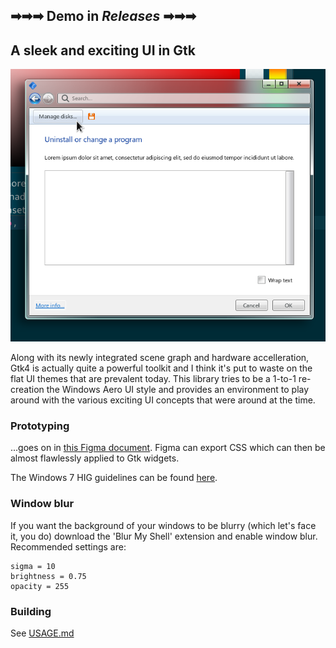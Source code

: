 ➡➡➡ Demo in _Releases_ ➡➡➡
---
## A sleek and exciting UI in Gtk

![](screenshot.png)

Along with its newly integrated scene graph and hardware accelleration, Gtk4 is actually quite a powerful toolkit and I think it's put to waste on the flat UI themes that are prevalent today. This library tries to be a 1-to-1 re-creation the Windows Aero UI style and provides an environment to play around with the various exciting UI concepts that were around at the time.

### Prototyping
...goes on in [this Figma document](https://www.figma.com/file/5WXM0xTlbQpyPGAOIj2LNF/Longhorn-Mockups?node-id=1201%3A171&t=ITjE0K9TWASt15T5-1). Figma can export CSS which can then be almost flawlessly applied to Gtk widgets.

The Windows 7 HIG guidelines can be found [here](https://learn.microsoft.com/en-us/windows/win32/uxguide/visual-index).

### Window blur

If you want the background of your windows to be blurry (which let's face it, you do) download the 'Blur My Shell' extension and enable window blur.
Recommended settings are:
```
sigma = 10
brightness = 0.75
opacity = 255
```

### Building

See [USAGE.md](USAGE.md)
